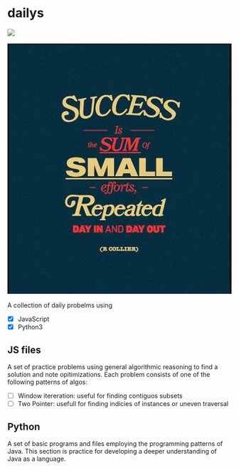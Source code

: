 # dailys
<p>
<img src="https://img.shields.io/github/languages/top/Ahmed-Elawad/dailys" />  
</p>

<div align="center">
  <img src="https://github.com/Ahmed-Elawad/dailys/blob/main/imgs/quote.png" />
</div>

A collection of daily probelms using
- [x] JavaScript
- [x] Python3

## JS files
A set of practice problems using general algorithmic reasoning to find a solution and note opitimizations. Each problem consists of one of the following patterns of algos:
- [ ] Window itereration: useful for finding contiguos subsets
- [ ] Two Pointer: usefull for finding indicies of instances or uneven traversal

## Python
A set of basic programs and files employing the programming patterns of Java. This section is practice for developing a deeper understanding of Java 
as a language.
